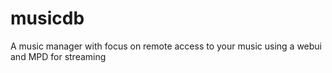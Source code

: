 # musicdb
A music manager with focus on remote access to your music using a webui and MPD for streaming
